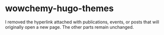 # wowchemy-hugo-themes

I removed the hyperlink attached with publications, events, or posts that will originally open a new page. The other parts remain unchanged.
